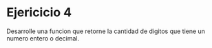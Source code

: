 # Ejericicio 4

Desarrolle una funcion que retorne la cantidad de digitos que tiene un numero entero o decimal.
